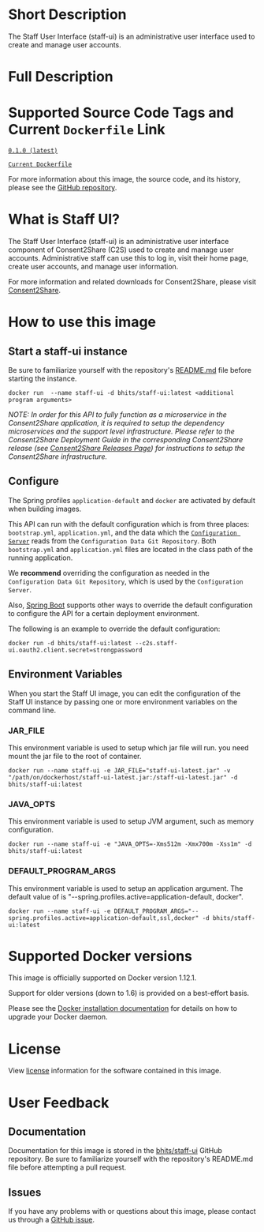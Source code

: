# Short Description
The Staff User Interface (staff-ui) is an administrative user interface used to create and manage user accounts.

# Full Description

# Supported Source Code Tags and Current `Dockerfile` Link

[`0.1.0 (latest)`](https://github.com/bhits/staff-ui/releases/tag/0.1.0)

[`Current Dockerfile`](https://github.com/bhits/staff-ui/blob/master/server/src/main/docker/Dockerfile)

For more information about this image, the source code, and its history, please see the [GitHub repository](https://github.com/bhits/staff-ui).

# What is Staff UI?

The Staff User Interface (staff-ui) is an administrative user interface component of Consent2Share (C2S) used to create and manage user accounts. Administrative staff can use this to log in, visit their home page, create user accounts, and manage user information.

For more information and related downloads for Consent2Share, please visit [Consent2Share](https://bhits.github.io/consent2share/).

# How to use this image

## Start a staff-ui instance

Be sure to familiarize yourself with the repository's [README.md](https://github.com/bhits/staff-ui) file before starting the instance.

`docker run  --name staff-ui -d bhits/staff-ui:latest <additional program arguments>`

*NOTE: In order for this API to fully function as a microservice in the Consent2Share application, it is required to setup the dependency microservices and the support level infrastructure. Please refer to the Consent2Share Deployment Guide in the corresponding Consent2Share release (see [Consent2Share Releases Page](https://github.com/bhits/consent2share/releases)) for instructions to setup the Consent2Share infrastructure.*

## Configure

The Spring profiles `application-default` and `docker` are activated by default when building images.

This API can run with the default configuration which is from three places: `bootstrap.yml`, `application.yml`, and the data which the [`Configuration Server`](https://github.com/bhits/config-server) reads from the `Configuration Data Git Repository`. Both `bootstrap.yml` and `application.yml` files are located in the class path of the running application.

We **recommend** overriding the configuration as needed in the `Configuration Data Git Repository`, which is used by the `Configuration Server`.

Also, [Spring Boot](https://projects.spring.io/spring-boot/) supports other ways to override the default configuration to configure the API for a certain deployment environment. 

The following is an example to override the default configuration:

`docker run -d bhits/staff-ui:latest --c2s.staff-ui.oauth2.client.secret=strongpassword`

## Environment Variables

When you start the Staff UI image, you can edit the configuration of the Staff UI instance by passing one or more environment variables on the command line. 

### JAR_FILE
This environment variable is used to setup which jar file will run. you need mount the jar file to the root of container.

`docker run --name staff-ui -e JAR_FILE="staff-ui-latest.jar" -v "/path/on/dockerhost/staff-ui-latest.jar:/staff-ui-latest.jar" -d bhits/staff-ui:latest`

### JAVA_OPTS 
This environment variable is used to setup JVM argument, such as memory configuration.

`docker run --name staff-ui -e "JAVA_OPTS=-Xms512m -Xmx700m -Xss1m" -d bhits/staff-ui:latest`

### DEFAULT_PROGRAM_ARGS 

This environment variable is used to setup an application argument. The default value of is "--spring.profiles.active=application-default, docker".

`docker run --name staff-ui -e DEFAULT_PROGRAM_ARGS="--spring.profiles.active=application-default,ssl,docker" -d bhits/staff-ui:latest`

# Supported Docker versions
This image is officially supported on Docker version 1.12.1.

Support for older versions (down to 1.6) is provided on a best-effort basis.

Please see the [Docker installation documentation](https://docs.docker.com/engine/installation/) for details on how to upgrade your Docker daemon.

# License
View [license](https://github.com/bhits/staff-ui/blob/master/LICENSE) information for the software contained in this image.

# User Feedback

## Documentation 
Documentation for this image is stored in the [bhits/staff-ui](https://github.com/bhits/staff-ui) GitHub repository. Be sure to familiarize yourself with the repository's README.md file before attempting a pull request.

## Issues

If you have any problems with or questions about this image, please contact us through a [GitHub issue](https://github.com/bhits/staff-ui/issues).